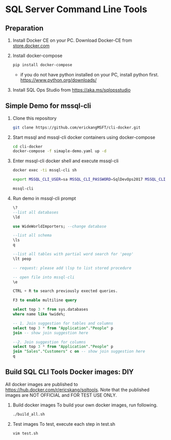 # SQL Server Command Line Tools 

## Preparation

1. Install Docker CE on your PC. Download Docker-CE from [store.docker.com](https://store.docker.com/search?type=edition&offering=community)

2. Install docker-compose 
    ```bash
    pip install docker-compose
    ```
    * if you do not have python installed on your PC, install python first. https://www.python.org/downloads/ 

3. Install SQL Ops Studio from https://aka.ms/sqlopsstudio


## Simple Demo for mssql-cli

1. Clone this repository
    ```bash
    git clone https://github.com/erickangMSFT/cli-docker.git
    ```
2. Start mssql and mssql-cli docker containers using docker-compose
    ```bash
    cd cli-docker
    docker-compose -f simaple-demo.yaml up -d
    ```
3. Enter mssql-cli docker shell and execute mssql-cli
    ```bash
    docker exec -ti mssql-cli sh

    export MSSQL_CLI_USER=sa MSSQL_CLI_PASSWORD=SqlDevOps2017 MSSQL_CLI_SERVER=mssql
    
    mssql-cli
    ```
4. Run demo in mssql-cli prompt
    ```sql
    \?
    --list all databases
    \ld

    use WideWorldImporters; --change database
    
    --list all schema
    \ls 
    q
    
    --list all tables with partial word search for 'peop'
    \lt peop

    -- request: please add \lsp to list stored procedure

    -- open file into mssql-cli
    \e

    CTRL + R to search previously exected queries.

    F3 to enable multiline query

    select top 3 * from sys.databases
    where name like %wide%;

    -- 1. Join suggestion for tables and columns
    select top 3 * from "Application"."People" p
    join -- show join suggestion here

    --2. Join suggestion for columns
    select top 3 * from "Application"."People" p
    join "Sales"."Customers" c on -- show join suggestion here
    q
    ```

## Build SQL CLI Tools Docker images: DIY
All docker images are published to https://hub.docker.com/r/ericskang/sqltools. Note that the published images are NOT OFFICIAL and FOR TEST USE ONLY.

1. Build docker images
To build your own docker images, run following.
    ```bash
    ./build_all.sh
    ```

2. Test images
To test, execute each step in test.sh
    ```bash
    vim test.sh
    ```